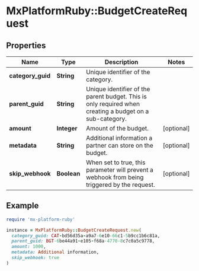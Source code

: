# MxPlatformRuby::BudgetCreateRequest

## Properties

| Name | Type | Description | Notes |
| ---- | ---- | ----------- | ----- |
| **category_guid** | **String** | Unique identifier of the category. |  |
| **parent_guid** | **String** | Unique identifier of the parent budget. This is only required when creating a budget on a sub-category. |  |
| **amount** | **Integer** | Amount of the budget. | [optional] |
| **metadata** | **String** | Additional information a partner can store on the budget. | [optional] |
| **skip_webhook** | **Boolean** | When set to true, this parameter will prevent a webhook from being triggered by the request. | [optional] |

## Example

```ruby
require 'mx-platform-ruby'

instance = MxPlatformRuby::BudgetCreateRequest.new(
  category_guid: CAT-bd56d35a-a9a7-6e10-66c1-5b9cc1b6c81a,
  parent_guid: BGT-6be44a91-e105-f68a-4770-8c7c0a5c9778,
  amount: 1000,
  metadata: Additional information,
  skip_webhook: true
)
```

